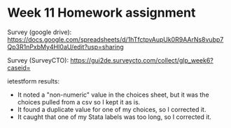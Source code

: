 # Week 11 Homework assignment

Survey (google drive): https://docs.google.com/spreadsheets/d/1hTfctpvAupUk0R9AArNs8vubp7Qp3R1nPxbMy4HI0aU/edit?usp=sharing

Survey (SurveyCTO): https://gui2de.surveycto.com/collect/glp_week6?caseid=

ietestform results:
- It noted a "non-numeric" value in the choices sheet, but it was the choices pulled from a csv so I kept it as is.
- It found a duplicate value for one of my choices, so I corrected it.
- It caught that one of my Stata labels was too long, so I corrected it.
